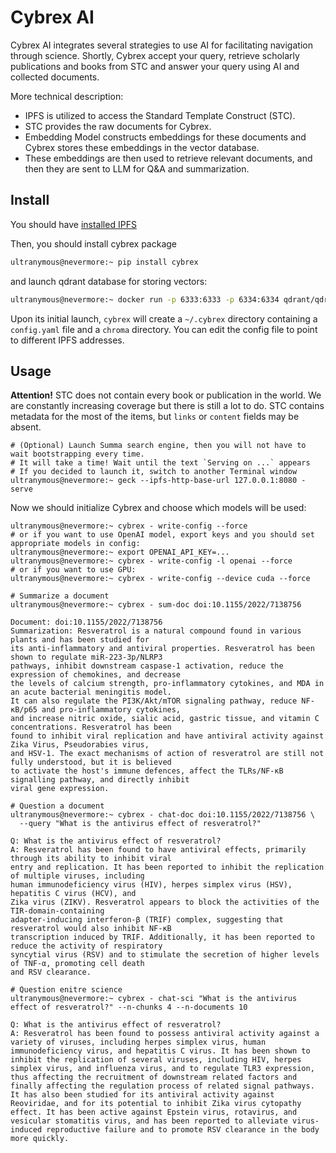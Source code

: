 # Cybrex AI

Cybrex AI integrates several strategies to use AI for facilitating navigation through science. Shortly, Cybrex accept your query, retrieve scholarly publications and books from STC and answer your query using AI and collected documents.

More technical description:
- IPFS is utilized to access the Standard Template Construct (STC).
- STC provides the raw documents for Cybrex.
- Embedding Model constructs embeddings for these documents and Cybrex stores these embeddings in the vector database.
- These embeddings are then used to retrieve relevant documents, and then they are sent to LLM for Q&A and summarization.

## Install

You should have [installed IPFS](http://standard-template-construct.org/#/help/install-ipfs)

Then, you should install cybrex package
```bash
ultranymous@nevermore:~ pip install cybrex
```

and launch qdrant database for storing vectors:

```bash 
ultranymous@nevermore:~ docker run -p 6333:6333 -p 6334:6334 qdrant/qdrant 
```

Upon its initial launch, `cybrex` will create a `~/.cybrex` directory containing a `config.yaml` file and a `chroma` directory.
You can edit the config file to point to different IPFS addresses.

## Usage

**Attention!** STC does not contain every book or publication in the world. We are constantly increasing coverage but there is still a lot to do.
STC contains metadata for the most of the items, but `links` or `content` fields may be absent.

```console
# (Optional) Launch Summa search engine, then you will not have to wait bootstrapping every time.
# It will take a time! Wait until the text `Serving on ...` appears
# If you decided to launch it, switch to another Terminal window
ultranymous@nevermore:~ geck --ipfs-http-base-url 127.0.0.1:8080 - serve
```

Now we should initialize Cybrex and choose which models will be used:

```console
ultranymous@nevermore:~ cybrex - write-config --force
# or if you want to use OpenAI model, export keys and you should set appropriate models in config:
ultranymous@nevermore:~ export OPENAI_API_KEY=...
ultranymous@nevermore:~ cybrex - write-config -l openai --force
# or if you want to use GPU:
ultranymous@nevermore:~ cybrex - write-config --device cuda --force

# Summarize a document
ultranymous@nevermore:~ cybrex - sum-doc doi:10.1155/2022/7138756

Document: doi:10.1155/2022/7138756
Summarization: Resveratrol is a natural compound found in various plants and has been studied for 
its anti-inflammatory and antiviral properties. Resveratrol has been shown to regulate miR-223-3p/NLRP3 
pathways, inhibit downstream caspase-1 activation, reduce the expression of chemokines, and decrease 
the levels of calcium strength, pro-inflammatory cytokines, and MDA in an acute bacterial meningitis model. 
It can also regulate the PI3K/Akt/mTOR signaling pathway, reduce NF-κB/p65 and pro-inflammatory cytokines, 
and increase nitric oxide, sialic acid, gastric tissue, and vitamin C concentrations. Resveratrol has been 
found to inhibit viral replication and have antiviral activity against Zika Virus, Pseudorabies virus, 
and HSV-1. The exact mechanisms of action of resveratrol are still not fully understood, but it is believed 
to activate the host's immune defences, affect the TLRs/NF-κB signalling pathway, and directly inhibit 
viral gene expression.

# Question a document
ultranymous@nevermore:~ cybrex - chat-doc doi:10.1155/2022/7138756 \
  --query "What is the antivirus effect of resveratrol?"

Q: What is the antivirus effect of resveratrol?
A: Resveratrol has been found to have antiviral effects, primarily through its ability to inhibit viral
entry and replication. It has been reported to inhibit the replication of multiple viruses, including
human immunodeficiency virus (HIV), herpes simplex virus (HSV), hepatitis C virus (HCV), and
Zika virus (ZIKV). Resveratrol appears to block the activities of the TIR-domain-containing
adapter-inducing interferon-β (TRIF) complex, suggesting that resveratrol would also inhibit NF-κB
transcription induced by TRIF. Additionally, it has been reported to reduce the activity of respiratory
syncytial virus (RSV) and to stimulate the secretion of higher levels of TNF-α, promoting cell death
and RSV clearance.

# Question enitre science
ultranymous@nevermore:~ cybrex - chat-sci "What is the antivirus effect of resveratrol?" --n-chunks 4 --n-documents 10

Q: What is the antivirus effect of resveratrol?
A: Resveratrol has been found to possess antiviral activity against a variety of viruses, including herpes simplex virus, human immunodeficiency virus, and hepatitis C virus. It has been shown to inhibit the replication of several viruses, including HIV, herpes simplex virus, and influenza virus, and to regulate TLR3 expression, thus affecting the recruitment of downstream related factors and finally affecting the regulation process of related signal pathways. It has also been studied for its antiviral activity against Reoviridae, and for its potential to inhibit Zika virus cytopathy effect. It has been active against Epstein virus, rotavirus, and vesicular stomatitis virus, and has been reported to alleviate virus-induced reproductive failure and to promote RSV clearance in the body more quickly.

```
